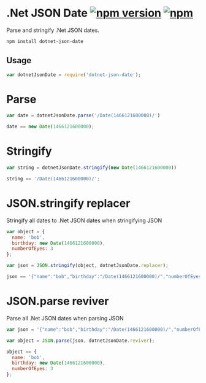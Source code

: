 # .Net JSON Date [![npm version](https://img.shields.io/npm/v/dotnet-json-date.svg)](https://www.npmjs.com/package/dotnet-json-date) [![npm](https://img.shields.io/npm/dm/dotnet-json-date.svg)](https://www.npmjs.com/package/dotnet-json-date)

Parse and stringify .Net JSON dates.

```sh
npm install dotnet-json-date
```

## Usage

```js
var dotnetJsonDate = require('dotnet-json-date');
```

# Parse

```js
var date = dotnetJsonDate.parse('/Date(1466121600000)/')

date == new Date(1466121600000);
```

# Stringify

```js
var string = dotnetJsonDate.stringify(new Date(1466121600000))

string == '/Date(1466121600000)/';
```

# JSON.stringify replacer

Stringify all dates to .Net JSON dates when stringifying JSON

```js
var object = {
  name: 'bob',
  birthday: new Date(1466121600000),
  numberOfEyes: 3
};

var json = JSON.stringify(object, dotnetJsonDate.replacer);

json == '{"name":"bob","birthday":"/Date(1466121600000)/","numberOfEyes":3}';
```

# JSON.parse reviver

Parse all .Net JSON dates when parsing JSON

```js
var json = '{"name":"bob","birthday":"/Date(1466121600000)/","numberOfEyes":3}';

var object = JSON.parse(json, dotnetJsonDate.reviver);

object == {
  name: 'bob',
  birthday: new Date(1466121600000),
  numberOfEyes: 3
};
```
